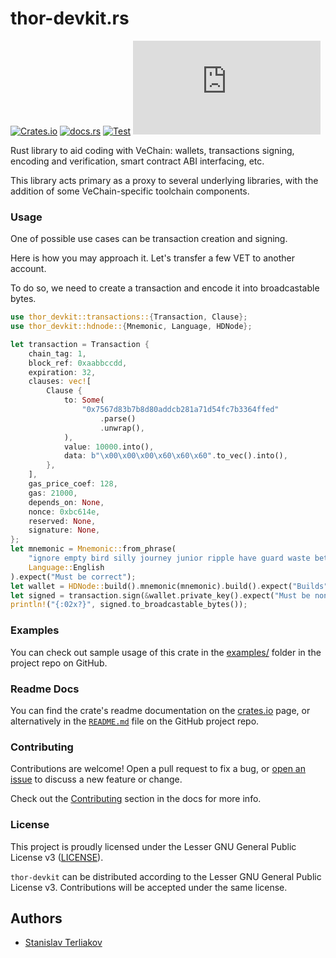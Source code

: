 # thor-devkit.rs

[![Crates.io](https://img.shields.io/crates/v/thor-devkit?logo=rust)](https://crates.io/crates/thor-devkit)
[![docs.rs](https://img.shields.io/docsrs/thor-devkit)](https://docs.rs/thor-devkit)
[![Test](https://img.shields.io/github/actions/workflow/status/sterliakov/thor-devkit.rs/build.yml?logo=github)](https://github.com/sterliakov/thor-devkit.rs/actions?query=branch%3Amaster&workflow%3abuild)
[![Codecov](https://img.shields.io/codecov/c/github/sterliakov/thor-devkit.rs)](https://app.codecov.io/gh/sterliakov/thor-devkit.rs)

<!-- cargo-rdme start -->

Rust library to aid coding with VeChain: wallets, transactions signing,
encoding and verification, smart contract ABI interfacing, etc.

This library acts primary as a proxy to several underlying libraries,
with the addition of some VeChain-specific toolchain components.

### Usage

One of possible use cases can be transaction creation and signing.

Here is how you may approach it. Let's transfer a few VET to another account.

To do so, we need to create a transaction and encode it into broadcastable bytes.

```rust
use thor_devkit::transactions::{Transaction, Clause};
use thor_devkit::hdnode::{Mnemonic, Language, HDNode};

let transaction = Transaction {
    chain_tag: 1,
    block_ref: 0xaabbccdd,
    expiration: 32,
    clauses: vec![
        Clause {
            to: Some(
                "0x7567d83b7b8d80addcb281a71d54fc7b3364ffed"
                    .parse()
                    .unwrap(),
            ),
            value: 10000.into(),
            data: b"\x00\x00\x00\x60\x60\x60".to_vec().into(),
        },
    ],
    gas_price_coef: 128,
    gas: 21000,
    depends_on: None,
    nonce: 0xbc614e,
    reserved: None,
    signature: None,
};
let mnemonic = Mnemonic::from_phrase(
    "ignore empty bird silly journey junior ripple have guard waste between tenant",
    Language::English
).expect("Must be correct");
let wallet = HDNode::build().mnemonic(mnemonic).build().expect("Builds");
let signed = transaction.sign(&wallet.private_key().expect("Must be non-restricted").private_key());
println!("{:02x?}", signed.to_broadcastable_bytes());
```

### Examples

You can check out sample usage of this crate in the [examples/](https://github.com/sterliakov/thor-devkit.rs/tree/master/examples)
folder in the project repo on GitHub.

### Readme Docs

You can find the crate's readme documentation on the
[crates.io] page, or alternatively in the [`README.md`] file on the GitHub project repo.

[crates.io]: https://crates.io/crates/thor-devkit
[`README.md`]: https://github.com/sterliakov/thor-devkit.rs


### Contributing

Contributions are welcome! Open a pull request to fix a bug, or [open an issue][]
to discuss a new feature or change.

Check out the [Contributing][] section in the docs for more info.

[Contributing]: CONTRIBUTING.md
[open an issue]: https://github.com/sterliakov/thor-devkit.rs/issues

### License

This project is proudly licensed under the Lesser GNU General Public License v3 ([LICENSE](https://github.com/sterliakov/thor-devkit.rs/blob/master/LICENSE)).

`thor-devkit` can be distributed according to the Lesser GNU General Public License v3. Contributions
will be accepted under the same license.

<!-- cargo-rdme end -->

## Authors

* [Stanislav Terliakov](https://github.com/sterliakov)
